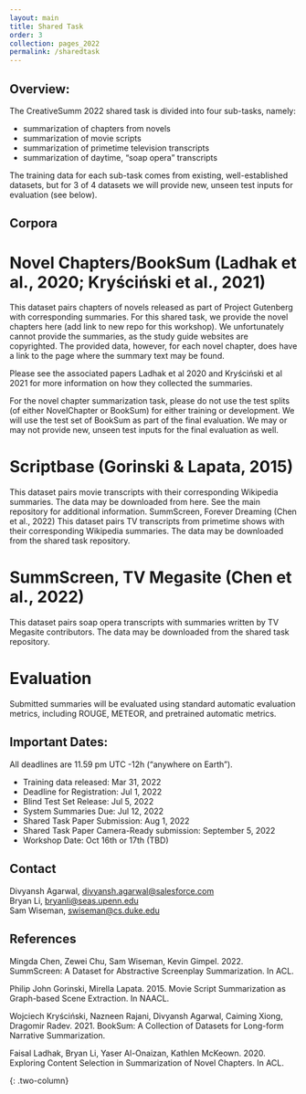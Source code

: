 ```yaml
---
layout: main
title: Shared Task
order: 3
collection: pages_2022
permalink: /sharedtask
---
```



## Overview:
The CreativeSumm 2022 shared task is divided into four sub-tasks, namely:

- summarization of chapters from novels
- summarization of movie scripts
- summarization of primetime television transcripts
- summarization of daytime, “soap opera” transcripts

The training data for each sub-task comes from existing, well-established datasets, but for 3 of 4 datasets we will provide new, unseen test inputs for evaluation (see below).

## Corpora
# Novel Chapters/BookSum (Ladhak et al., 2020; Kryściński et al., 2021)
This dataset pairs chapters of novels released as part of Project Gutenberg with corresponding summaries. For this shared task, we provide the novel chapters here (add link to new repo for this workshop). We unfortunately cannot provide the summaries, as the study guide websites are copyrighted. The provided data, however, for each novel chapter, does have a link to the page where the summary text may be found.

Please see the associated papers Ladhak et al 2020 and Kryściński et al 2021 for more information on how they collected the summaries.

For the novel chapter summarization task, please do not use the test splits (of either NovelChapter or BookSum) for either training or development. We will use the test set of BookSum as part of the final evaluation. We may or may not provide new, unseen test inputs for the final evaluation as well.

# Scriptbase (Gorinski & Lapata, 2015)
This dataset pairs movie transcripts with their corresponding Wikipedia summaries. The data may be downloaded from here. See the main repository for additional information.
SummScreen, Forever Dreaming (Chen et al., 2022)
This dataset pairs TV transcripts from primetime shows with their corresponding Wikipedia summaries. The data may be downloaded from the shared task repository.

# SummScreen, TV Megasite (Chen et al., 2022)
This dataset pairs soap opera transcripts with summaries written by TV Megasite contributors. The data may be downloaded from the shared task repository.

# Evaluation
Submitted summaries will be evaluated using standard automatic evaluation metrics, including ROUGE, METEOR, and pretrained automatic metrics.

## Important Dates:
All deadlines are 11.59 pm UTC -12h (“anywhere on Earth”).

- Training data released: Mar 31, 2022
- Deadline for Registration: Jul 1, 2022
- Blind Test Set Release: Jul 5, 2022
- System Summaries Due: Jul 12, 2022
- Shared Task Paper Submission: Aug 1, 2022
- Shared Task Paper Camera-Ready submission: September 5, 2022 
- Workshop Date: Oct 16th or 17th (TBD)

## Contact
Divyansh Agarwal, divyansh.agarwal@salesforce.com <br>
Bryan Li, bryanli@seas.upenn.edu  <br>
Sam Wiseman, swiseman@cs.duke.edu

## References
Mingda Chen, Zewei Chu, Sam Wiseman, Kevin Gimpel. 2022. SummScreen: A Dataset for Abstractive Screenplay Summarization. In ACL.

Philip John Gorinski, Mirella Lapata. 2015. Movie Script Summarization as Graph-based Scene Extraction. In NAACL.

Wojciech Kryściński, Nazneen Rajani, Divyansh Agarwal, Caiming Xiong, Dragomir Radev. 2021. BookSum: A Collection of Datasets for Long-form Narrative Summarization. 

Faisal Ladhak, Bryan Li, Yaser Al-Onaizan, Kathlen McKeown. 2020. Exploring Content Selection in Summarization of Novel Chapters. In ACL.

{: .two-column}
